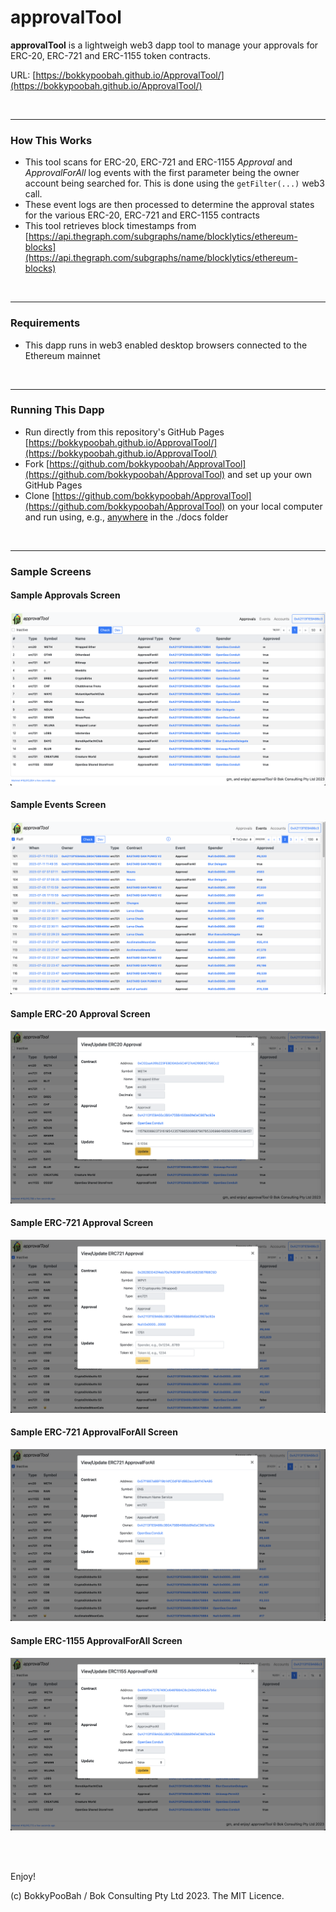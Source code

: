 # approvalTool

**approvalTool** is a lightweigh web3 dapp tool to manage your approvals for ERC-20, ERC-721 and ERC-1155 token contracts.

URL: [https://bokkypoobah.github.io/ApprovalTool/](https://bokkypoobah.github.io/ApprovalTool/)

<br />

---

### How This Works

* This tool scans for ERC-20, ERC-721 and ERC-1155 *Approval* and *ApprovalForAll* log events with the first parameter being the owner account being searched for. This is done using the `getFilter(...)` web3 call.
* These event logs are then processed to determine the approval states for the various ERC-20, ERC-721 and ERC-1155 contracts
* This tool retrieves block timestamps from [https://api.thegraph.com/subgraphs/name/blocklytics/ethereum-blocks](https://api.thegraph.com/subgraphs/name/blocklytics/ethereum-blocks)

<br />

---

### Requirements

* This dapp runs in web3 enabled desktop browsers connected to the Ethereum mainnet

<br />

---

### Running This Dapp

* Run directly from this repository's GitHub Pages [https://bokkypoobah.github.io/ApprovalTool/](https://bokkypoobah.github.io/ApprovalTool/)
* Fork [https://github.com/bokkypoobah/ApprovalTool](https://github.com/bokkypoobah/ApprovalTool) and set up your own GitHub Pages
* Clone [https://github.com/bokkypoobah/ApprovalTool](https://github.com/bokkypoobah/ApprovalTool) on your local computer and run using, e.g., [anywhere](https://www.npmjs.com/package/anywhere) in the ./docs folder

<br />

---

### Sample Screens

#### Sample Approvals Screen

<kbd><img src="images/SampleScreen_Approvals_20231119.png" /></kbd>

#### Sample Events Screen

<kbd><img src="images/SampleScreen_Events_20231119.png" /></kbd>

#### Sample ERC-20 Approval Screen

<kbd><img src="images/SampleScreen_UpdateERC20_20231119.png" /></kbd>

#### Sample ERC-721 Approval Screen

<kbd><img src="images/SampleScreen_UpdateERC721Approval_20231119.png" /></kbd>

#### Sample ERC-721 ApprovalForAll Screen

<kbd><img src="images/SampleScreen_UpdateERC721ApprovalForAll_20231119.png" /></kbd>

#### Sample ERC-1155 ApprovalForAll Screen

<kbd><img src="images/SampleScreen_UpdateERC1155ApprovalForAll_20231119.png" /></kbd>

<br />

<br />

Enjoy!

(c) BokkyPooBah / Bok Consulting Pty Ltd 2023. The MIT Licence.
